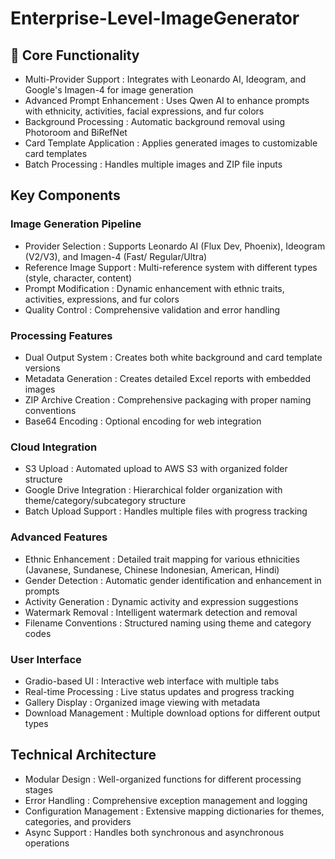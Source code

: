 # Enterprise-Level-ImageGenerator

## 🌟 Core Functionality
- Multi-Provider Support : Integrates with Leonardo AI, Ideogram, and Google's Imagen-4 for image generation
- Advanced Prompt Enhancement : Uses Qwen AI to enhance prompts with ethnicity, activities, facial expressions, and fur colors
- Background Processing : Automatic background removal using Photoroom and BiRefNet
- Card Template Application : Applies generated images to customizable card templates
- Batch Processing : Handles multiple images and ZIP file inputs
## Key Components
### Image Generation Pipeline
- Provider Selection : Supports Leonardo AI (Flux Dev, Phoenix), Ideogram (V2/V3), and Imagen-4 (Fast/ Regular/Ultra)
- Reference Image Support : Multi-reference system with different types (style, character, content)
- Prompt Modification : Dynamic enhancement with ethnic traits, activities, expressions, and fur colors
- Quality Control : Comprehensive validation and error handling
### Processing Features
- Dual Output System : Creates both white background and card template versions
- Metadata Generation : Creates detailed Excel reports with embedded images
- ZIP Archive Creation : Comprehensive packaging with proper naming conventions
- Base64 Encoding : Optional encoding for web integration
### Cloud Integration
- S3 Upload : Automated upload to AWS S3 with organized folder structure
- Google Drive Integration : Hierarchical folder organization with theme/category/subcategory structure
- Batch Upload Support : Handles multiple files with progress tracking
### Advanced Features
- Ethnic Enhancement : Detailed trait mapping for various ethnicities (Javanese, Sundanese, Chinese Indonesian, American, Hindi)
- Gender Detection : Automatic gender identification and enhancement in prompts
- Activity Generation : Dynamic activity and expression suggestions
- Watermark Removal : Intelligent watermark detection and removal
- Filename Conventions : Structured naming using theme and category codes
### User Interface
- Gradio-based UI : Interactive web interface with multiple tabs
- Real-time Processing : Live status updates and progress tracking
- Gallery Display : Organized image viewing with metadata
- Download Management : Multiple download options for different output types
## Technical Architecture
- Modular Design : Well-organized functions for different processing stages
- Error Handling : Comprehensive exception management and logging
- Configuration Management : Extensive mapping dictionaries for themes, categories, and providers
- Async Support : Handles both synchronous and asynchronous operations
